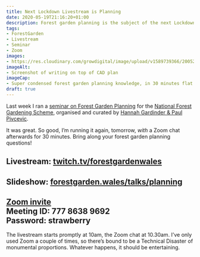 ```yaml
---
title: Next Lockdown Livestream is Planning
date: 2020-05-19T21:16:20+01:00
description: Forest garden planning is the subject of the next Lockdown Livestream, on Wed 20 May, 10am BST, followed by a half hour Zoom session
tags: 
- ForestGarden
- Livestream
- Seminar
- Zoom
images: 
- https://res.cloudinary.com/growdigital/image/upload/v1589739366/200520-planning-seminar.jpg
imageAlt:
- Screenshot of writing on top of CAD plan
imageCap:
- Super condensed forest garden planning knowledge, in 30 minutes flat
draft: true
---
```


Last week I ran a [seminar on Forest Garden Planning](https://youtu.be/zSHvqy5Zvng) for the [National Forest Gardening Scheme](https://nationalforestgardening.org), organised and curated by [Hannah Gardinder & Paul Pivcevic](https://nationalforestgardening.org/our-board).

It was great. So good, I’m running it again, tomorrow, _with_ a Zoom chat afterwards for 30 minutes. Bring along your forest garden planning questions!

## Livestream: [twitch.tv/forestgardenwales](https://www.twitch.tv/forestgardenwales)

## Slideshow: [forestgarden.wales/talks/planning](https://www.forestgarden.wales/talks/planning)

## [Zoom invite](https://us04web.zoom.us/s/77786389692?pwd=S2RST1dBTG54YkhHb3k4K1BLYllSZz09)<br>Meeting ID: 777 8638 9692<br>Password: strawberry

The livestream starts promptly at 10am, the Zoom chat at 10.30am. I’ve only used Zoom a couple of times, so there’s bound to be a Technical Disaster of monumental proportions. Whatever happens, it should be entertaining.
